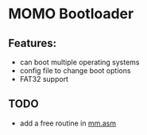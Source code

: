 # MOMO Bootloader

## Features:
- can boot multiple operating systems
- config file to change boot options
- FAT32 support

## TODO
- add a free routine in [mm.asm](src/lib/mm.asm#213)
